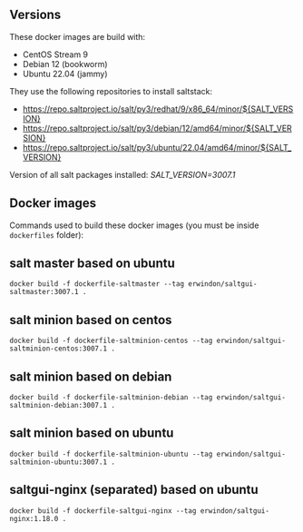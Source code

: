 Versions
--------
These docker images are build with:
- CentOS Stream 9
- Debian 12 (bookworm)
- Ubuntu 22.04 (jammy)

They use the following repositories to install saltstack:
- https://repo.saltproject.io/salt/py3/redhat/9/x86_64/minor/${SALT_VERSION}
- https://repo.saltproject.io/salt/py3/debian/12/amd64/minor/${SALT_VERSION}
- https://repo.saltproject.io/salt/py3/ubuntu/22.04/amd64/minor/${SALT_VERSION}

Version of all salt packages installed: *SALT_VERSION=3007.1*

Docker images
-------------
Commands used to build these docker images (you must be inside `dockerfiles` folder):

## salt master based on ubuntu
```
docker build -f dockerfile-saltmaster --tag erwindon/saltgui-saltmaster:3007.1 .
```

## salt minion based on centos
```
docker build -f dockerfile-saltminion-centos --tag erwindon/saltgui-saltminion-centos:3007.1 .
```

## salt minion based on debian
```
docker build -f dockerfile-saltminion-debian --tag erwindon/saltgui-saltminion-debian:3007.1 .
```

## salt minion based on ubuntu
```
docker build -f dockerfile-saltminion-ubuntu --tag erwindon/saltgui-saltminion-ubuntu:3007.1 .
```

## saltgui-nginx (separated) based on ubuntu
```
docker build -f dockerfile-saltgui-nginx --tag erwindon/saltgui-nginx:1.18.0 .
```
